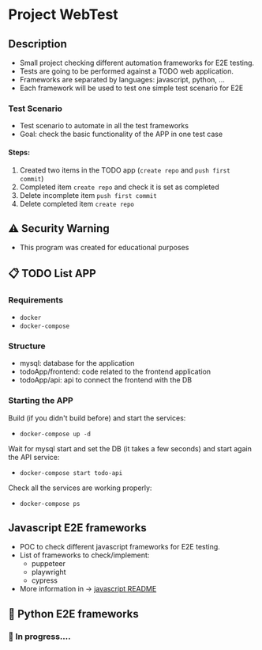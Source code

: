 # Project WebTest

## Description

- Small project checking different automation frameworks for E2E testing.
- Tests are going to be performed against a TODO web application.
- Frameworks are separated by languages: javascript, python, ...
- Each framework will be used to test one simple test scenario for E2E

### Test Scenario

- Test scenario to automate in all the test frameworks
- Goal: check the basic functionality of the APP in one test case

#### Steps:

1. Created two items in the TODO app (`create repo` and `push first commit`)
2. Completed item `create repo` and check it is set as completed
3. Delete incomplete item `push first commit`
4. Delete completed item `create repo`

## :warning: Security Warning

- This program was created for educational purposes

## :clipboard: TODO List APP

### Requirements

- `docker`
- `docker-compose`

### Structure

- mysql: database for the application
- todoApp/frontend: code related to the frontend application
- todoApp/api: api to connect the frontend with the DB

### Starting the APP

Build (if you didn't build before) and start the services:

- `docker-compose up -d`

Wait for mysql start and set the DB (it takes a few seconds) and start again the API service:

- `docker-compose start todo-api`

Check all the services are working properly:

- `docker-compose ps`

## Javascript E2E frameworks

- POC to check different javascript frameworks for E2E testing.
- List of frameworks to check/implement:
  - puppeteer
  - playwright
  - cypress
- More information in -> [javascript README](javascript/README.md)

## :snake: Python E2E frameworks

### :construction: In progress....
